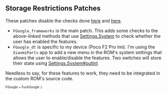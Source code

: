 ## Storage Restrictions Patches

These patches disable the checks done [here](https://android.googlesource.com/platform/frameworks/base/+/refs/heads/android14-qpr3-release/packages/ExternalStorageProvider/src/com/android/externalstorage/ExternalStorageProvider.java#306) and [here](https://android.googlesource.com/platform/frameworks/base/+/refs/heads/android14-qpr3-release/packages/ExternalStorageProvider/src/com/android/externalstorage/ExternalStorageProvider.java#328).  
  
- `FGoogle_frameworks` is the main patch. This adds some checks to the above-linked methods that use [Settings.System](https://developer.android.com/reference/android/provider/Settings.System) to check whether the user has enabled the features.
- `FGoogle_dt` is specific to my device (Poco F2 Pro lmi). I'm using the `XiaomiParts` app to add a new menu in the ROM's system settings that allows the user to enable/disable the features. Two switches will store their state using [Settings.System#putInt](https://developer.android.com/reference/android/provider/Settings.System#putInt(android.content.ContentResolver,%20java.lang.String,%20int))  
  
Needless to say, for these features to work, they need to be integrated in the custom ROM's source code.









<sup><sub>FGoogle = FuckGoogle :)</sub></sup>